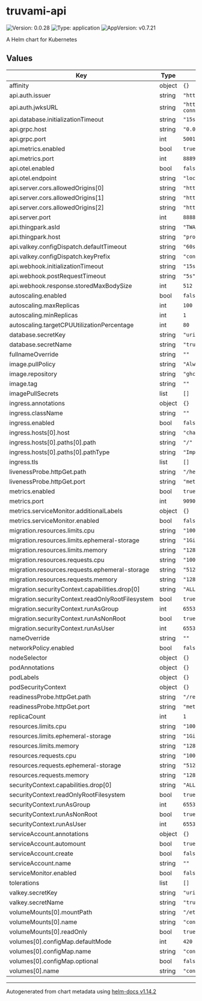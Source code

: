 # truvami-api

![Version: 0.0.28](https://img.shields.io/badge/Version-0.0.28-informational?style=flat-square) ![Type: application](https://img.shields.io/badge/Type-application-informational?style=flat-square) ![AppVersion: v0.7.21](https://img.shields.io/badge/AppVersion-v0.7.21-informational?style=flat-square)

A Helm chart for Kubernetes

## Values

| Key | Type | Default | Description |
|-----|------|---------|-------------|
| affinity | object | `{}` |  |
| api.auth.issuer | string | `"https://sso.sbcdc.ch/auth/realms/truvami"` |  |
| api.auth.jwksURL | string | `"https://sso.sbcdc.ch/auth/realms/truvami/protocol/openid-connect/certs"` |  |
| api.database.initializationTimeout | string | `"15s"` |  |
| api.grpc.host | string | `"0.0.0.0"` |  |
| api.grpc.port | int | `5001` |  |
| api.metrics.enabled | bool | `true` |  |
| api.metrics.port | int | `8889` |  |
| api.otel.enabled | bool | `false` |  |
| api.otel.endpoint | string | `"localhost:4318"` |  |
| api.server.cors.allowedOrigins[0] | string | `"http://localhost:3000"` |  |
| api.server.cors.allowedOrigins[1] | string | `"http://api.truvami.com"` |  |
| api.server.cors.allowedOrigins[2] | string | `"http://api.test.truvami.com"` |  |
| api.server.port | int | `8888` |  |
| api.thingpark.asId | string | `"TWA_xxxxxxxxx.xxxxx.AS"` |  |
| api.thingpark.host | string | `"proxy1.lpn.swisscom.ch"` |  |
| api.valkey.configDispatch.defaultTimeout | string | `"60s"` |  |
| api.valkey.configDispatch.keyPrefix | string | `"config_dispatch"` |  |
| api.webhook.initializationTimeout | string | `"15s"` |  |
| api.webhook.postRequestTimeout | string | `"5s"` |  |
| api.webhook.response.storedMaxBodySize | int | `512` |  |
| autoscaling.enabled | bool | `false` |  |
| autoscaling.maxReplicas | int | `100` |  |
| autoscaling.minReplicas | int | `1` |  |
| autoscaling.targetCPUUtilizationPercentage | int | `80` |  |
| database.secretKey | string | `"uri"` |  |
| database.secretName | string | `"truvami-stack-app"` |  |
| fullnameOverride | string | `""` |  |
| image.pullPolicy | string | `"Always"` |  |
| image.repository | string | `"ghcr.io/truvami/api"` |  |
| image.tag | string | `""` |  |
| imagePullSecrets | list | `[]` |  |
| ingress.annotations | object | `{}` |  |
| ingress.className | string | `""` |  |
| ingress.enabled | bool | `false` |  |
| ingress.hosts[0].host | string | `"chart-example.local"` |  |
| ingress.hosts[0].paths[0].path | string | `"/"` |  |
| ingress.hosts[0].paths[0].pathType | string | `"ImplementationSpecific"` |  |
| ingress.tls | list | `[]` |  |
| livenessProbe.httpGet.path | string | `"/healthz"` |  |
| livenessProbe.httpGet.port | string | `"metrics"` |  |
| metrics.enabled | bool | `true` |  |
| metrics.port | int | `9090` |  |
| metrics.serviceMonitor.additionalLabels | object | `{}` |  |
| metrics.serviceMonitor.enabled | bool | `false` |  |
| migration.resources.limits.cpu | string | `"100m"` |  |
| migration.resources.limits.ephemeral-storage | string | `"1Gi"` |  |
| migration.resources.limits.memory | string | `"128Mi"` |  |
| migration.resources.requests.cpu | string | `"100m"` |  |
| migration.resources.requests.ephemeral-storage | string | `"512Mi"` |  |
| migration.resources.requests.memory | string | `"128Mi"` |  |
| migration.securityContext.capabilities.drop[0] | string | `"ALL"` |  |
| migration.securityContext.readOnlyRootFilesystem | bool | `true` |  |
| migration.securityContext.runAsGroup | int | `65534` |  |
| migration.securityContext.runAsNonRoot | bool | `true` |  |
| migration.securityContext.runAsUser | int | `65534` |  |
| nameOverride | string | `""` |  |
| networkPolicy.enabled | bool | `false` |  |
| nodeSelector | object | `{}` |  |
| podAnnotations | object | `{}` |  |
| podLabels | object | `{}` |  |
| podSecurityContext | object | `{}` |  |
| readinessProbe.httpGet.path | string | `"/readyz"` |  |
| readinessProbe.httpGet.port | string | `"metrics"` |  |
| replicaCount | int | `1` |  |
| resources.limits.cpu | string | `"100m"` |  |
| resources.limits.ephemeral-storage | string | `"1Gi"` |  |
| resources.limits.memory | string | `"128Mi"` |  |
| resources.requests.cpu | string | `"100m"` |  |
| resources.requests.ephemeral-storage | string | `"512Mi"` |  |
| resources.requests.memory | string | `"128Mi"` |  |
| securityContext.capabilities.drop[0] | string | `"ALL"` |  |
| securityContext.readOnlyRootFilesystem | bool | `true` |  |
| securityContext.runAsGroup | int | `65534` |  |
| securityContext.runAsNonRoot | bool | `true` |  |
| securityContext.runAsUser | int | `65534` |  |
| serviceAccount.annotations | object | `{}` |  |
| serviceAccount.automount | bool | `true` |  |
| serviceAccount.create | bool | `false` |  |
| serviceAccount.name | string | `""` |  |
| serviceMonitor.enabled | bool | `false` |  |
| tolerations | list | `[]` |  |
| valkey.secretKey | string | `"uri"` |  |
| valkey.secretName | string | `"truvami-stack-valkey"` |  |
| volumeMounts[0].mountPath | string | `"/etc/truvami-api"` |  |
| volumeMounts[0].name | string | `"config"` |  |
| volumeMounts[0].readOnly | bool | `true` |  |
| volumes[0].configMap.defaultMode | int | `420` |  |
| volumes[0].configMap.name | string | `"config-api"` |  |
| volumes[0].configMap.optional | bool | `false` |  |
| volumes[0].name | string | `"config"` |  |

----------------------------------------------
Autogenerated from chart metadata using [helm-docs v1.14.2](https://github.com/norwoodj/helm-docs/releases/v1.14.2)
